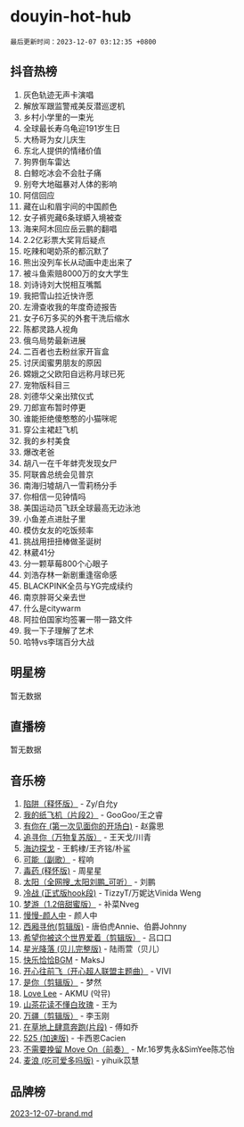 # douyin-hot-hub

`最后更新时间：2023-12-07 03:12:35 +0800`

## 抖音热榜

1. 灰色轨迹无声卡演唱
1. 解放军跟监警戒美反潜巡逻机
1. 乡村小学里的一束光
1. 全球最长寿乌龟迎191岁生日
1. 大杨哥为女儿庆生
1. 东北人提供的情绪价值
1. 狗界倒车雷达
1. 白鲸吃冰会不会肚子痛
1. 别夸大地磁暴对人体的影响
1. 阿信回应
1. 藏在山和眉宇间的中国颜色
1. 女子裤兜藏6条球蟒入境被查
1. 海来阿木回应岳云鹏的翻唱
1. 2.2亿彩票大奖背后疑点
1. 吃辣和喝奶茶的都沉默了
1. 熊出没列车长从动画中走出来了
1. 被斗鱼索赔8000万的女大学生
1. 刘诗诗刘大悦相互嘴瓢
1. 我把雪山拉近快许愿
1. 左滑查收我的年度奇迹报告
1. 女子6万多买的外套干洗后缩水
1. 陈都灵路人视角
1. 俄乌局势最新进展
1. 二百者也去粉丝家开盲盒
1. 讨厌闺蜜男朋友的原因
1. 嫦娥之父欧阳自远称月球已死
1. 宠物版科目三
1. 刘德华父亲出殡仪式
1. 刀郎宣布暂时停更
1. 谁能拒绝傻憨憨的小猫咪呢
1. 穿公主裙赶飞机
1. 我的乡村美食
1. 爆改老爸
1. 胡八一在千年蚌壳发现女尸
1. 阿联酋总统会见普京
1. 南海归墟胡八一雪莉杨分手
1. 你相信一见钟情吗
1. 美国运动员飞跃全球最高无边泳池
1. 小鱼差点进肚子里
1. 模仿女友的吃饭频率
1. 挑战用扭扭棒做圣诞树
1. 林葳41分
1. 分一颗草莓800个心眼子
1. 刘浩存林一新剧重逢宿命感
1. BLACKPINK全员与YG完成续约
1. 南京胖哥父亲去世
1. 什么是citywarm
1. 阿拉伯国家均签署一带一路文件
1. 我一下子理解了艺术
1. 哈特vs李瑞百分大战

## 明星榜

暂无数据

## 直播榜

暂无数据

## 音乐榜

1. [陷阱（释怀版）](https://sf6-cdn-tos.douyinstatic.com/obj/tos-cn-ve-2774/oE8C21LeZrzKLDFfQYgMzx4GAIHageG5IzayY7) - Zy/白允y
1. [我的纸飞机（片段2）](https://sf3-cdn-tos.douyinstatic.com/obj/tos-cn-ve-2774/oM2ZrKcg2CD5AeRB2gkeXOFB1IxAGJdZPazYHf) - GooGoo/王之睿
1. [有你在 (第一次见面你的开场白)](https://sf3-cdn-tos.douyinstatic.com/obj/tos-cn-ve-2774/oAthrQ3ClJBfI57uBoFEgNDYtNCZ0TSYQQfxQ0) - 赵露思
1. [追寻你（万物复苏版）](https://sf3-cdn-tos.douyinstatic.com/obj/tos-cn-ve-2774/oYeAZJsbjIDit9APmBg8u6uDUQnHmoCf3gbo74) - 王天戈/川青
1. [海边探戈](https://sf6-cdn-tos.douyinstatic.com/obj/tos-cn-ve-2774/os9gE0VQCGqt6VQkZDyBBYvfSDY0QFe3vVmubn) - 王鹤棣/王齐铭/朴鲨
1. [可能（副歌）](https://sf3-cdn-tos.douyinstatic.com/obj/tos-cn-ve-2774/cde1731888894259b333569393c2fb51) - 程响
1. [毒药 (释怀版)](https://sf6-cdn-tos.douyinstatic.com/obj/tos-cn-ve-2774/oYILMEAzspdZBIzy4frJNB8ZHPHWAhiwowd4Ad) - 周星星
1. [太阳（全网搜_太阳刘鹏_可听）](https://sf6-cdn-tos.douyinstatic.com/obj/tos-cn-ve-2774/ogWbyIQnlBFImVbeDocRdCIYtBHlbJXgfZMvgz) - 刘鹏
1. [冷战 (正式版hook段)](https://sf6-cdn-tos.douyinstatic.com/obj/tos-cn-ve-2774/oMuEoiBasWApEMVDgNiI8VAByNmwo5J0pyf8Yx) - TizzyT/万妮达Vinida Weng
1. [梦游（1.2倍甜蜜版）](https://sf3-cdn-tos.douyinstatic.com/obj/tos-cn-ve-2774/o4gyAUm8hwufoEABmwVIiQtHsFuGzAEEWtNMzo) - 补菜Nveg
1. [慢慢-颜人中](https://sf3-cdn-tos.douyinstatic.com/obj/tos-cn-ve-2774/ocjHNfBXdBxQNC8ZGAeoLMFTUgtBg8bkExunDC) - 颜人中
1. [西厢寻他(剪辑版)](https://sf3-cdn-tos.douyinstatic.com/obj/tos-cn-ve-2774/oUsAVfAQKlRNxEv5qxvIB8o5qmIWUcXbzJKJhw) - 唐伯虎Annie、伯爵Johnny
1. [希望你被这个世界爱着（剪辑版）](https://sf6-cdn-tos.douyinstatic.com/obj/tos-cn-ve-2774/oo4H3BfEygN7l7bQaMBOZHCQ1eI4FqtED5skQ2) - 吕口口
1. [星光降落 (贝儿完整版)](https://sf6-cdn-tos.douyinstatic.com/obj/tos-cn-ve-2774/okwB9hAwyAtsFFkFBzAX1hOOfQuIoMNs0W2Mwr) - 陆雨萱（贝儿）
1. [快乐恰恰BGM](https://sf6-cdn-tos.douyinstatic.com/obj/tos-cn-ve-2774/07b173ca7d2f40f3ba0b97ac7fa3a44a) - MaksJ
1. [开心往前飞（开心超人联盟主题曲）](https://sf3-cdn-tos.douyinstatic.com/obj/tos-cn-ve-2774/9d8fb7c82cf1421fb93a9fe925275e0a) - VIVI
1. [是你（剪辑版）](https://sf3-cdn-tos.douyinstatic.com/obj/tos-cn-ve-2774/46019dae783c4c969944217fe1cfafc4) - 梦然
1. [Love Lee](https://sf6-cdn-tos.douyinstatic.com/obj/tos-cn-ve-2774/o05GbkJGbCBTdDnMtB0fwOYgkeZp23vrWQDQBS) - AKMU (악뮤)
1. [山茶花读不懂白玫瑰](https://sf3-cdn-tos.douyinstatic.com/obj/tos-cn-ve-2774/osfn8B7DktrRHEPJgPCfDbw7QDQEkwC16BxZg9) - 王为
1. [万疆（剪辑版）](https://sf6-cdn-tos.douyinstatic.com/obj/tos-cn-ve-2774/ooG7oVgFlDTelKCjCsTTobQvbdtj1BBQXnfZd8) - 李玉刚
1. [在草地上肆意奔跑(片段)](https://sf6-cdn-tos.douyinstatic.com/obj/tos-cn-ve-2774/8831d494742f45dabdfa8adb8b817259) - 傅如乔
1. [525 (加速版)](https://sf3-cdn-tos.douyinstatic.com/obj/tos-cn-ve-2774/oIfKCtqfDyP8Vc9FpAPgWMyezT6LnDT1abRwGg) - 卡西恩Cacien
1. [不需要挽留 Move On（前奏）](https://sf3-cdn-tos.douyinstatic.com/obj/tos-cn-ve-2774/ooCBhgCCkF4nExzQL9WZSUbitfA8IsDkgQIYhe) - Mr.16罗隽永&SimYee陈芯怡
1. [麦浪 (吃可爱多吗版)](https://sf6-cdn-tos.douyinstatic.com/obj/tos-cn-ve-2774/fb2bf2aaa2854aaa8ec0fcfabbee4bd8) - yihuik苡慧

## 品牌榜

[2023-12-07-brand.md](2023-12-07-brand.md)
